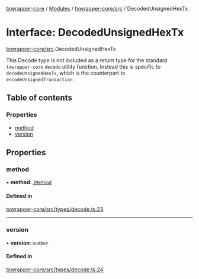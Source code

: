 [txwrapper-core](../README.md) / [Modules](../modules.md) / [txwrapper-core/src](../modules/txwrapper_core_src.md) / DecodedUnsignedHexTx

# Interface: DecodedUnsignedHexTx

[txwrapper-core/src](../modules/txwrapper_core_src.md).DecodedUnsignedHexTx

This Decode type is not included as a return type for the standard `txwrapper-core`
`decode` utility function. Instead this is specific to `decodeUnsignedHexTx`,
which is the counterpart to `encodeUnsignedTransaction`.

## Table of contents

### Properties

- [method](txwrapper_core_src.DecodedUnsignedHexTx.md#method)
- [version](txwrapper_core_src.DecodedUnsignedHexTx.md#version)

## Properties

### method

• **method**: [`IMethod`](txwrapper_core_src.IMethod.md)

#### Defined in

[txwrapper-core/src/types/decode.ts:23](https://github.com/paritytech/txwrapper-core/blob/6c32f05/packages/txwrapper-core/src/types/decode.ts#L23)

___

### version

• **version**: `number`

#### Defined in

[txwrapper-core/src/types/decode.ts:24](https://github.com/paritytech/txwrapper-core/blob/6c32f05/packages/txwrapper-core/src/types/decode.ts#L24)
